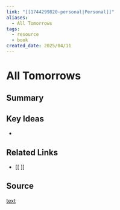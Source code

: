 ```yaml
---
link: "[[1744299820-personal|Personal]]"
aliases:
  - All Tomorrows
tags:
  - resource
  - book
created_date: 2025/04/11
---
```

# All Tomorrows

## Summary


## Key Ideas
- 

## Related Links
- [[ ]]

## Source
[text](url) 
